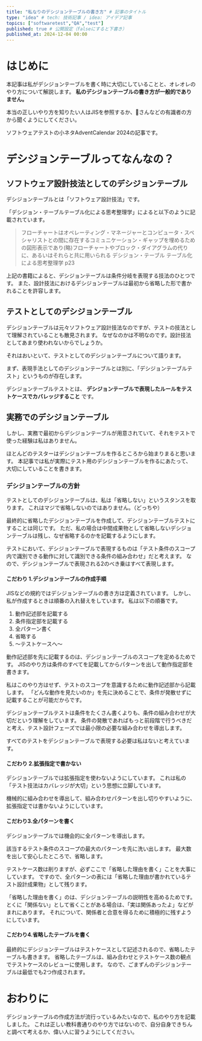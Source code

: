 ```yaml
---
title: "私なりのデシジョンテーブルの書き方" # 記事のタイトル
type: "idea" # tech: 技術記事 / idea: アイデア記事
topics: ["softwaretest","QA","test"]
published: true # 公開設定（falseにすると下書き）
published_at: 2024-12-04 00:00
---
```


# はじめに

本記事は私がデシジョンテーブルを書く時に大切にしていることと、オレオレのやり方について解説します。
**私のデシジョンテーブルの書き方が一般的でありません。**

本当の正しいやり方を知りたい人はJISを参照するか、🥦さんなどの有識者の方から聞くようにしてください。

ソフトウェアテストの小ネタAdventCalendar 2024の記事です。

# デシジョンテーブルってなんなの？

## ソフトウェア設計技法としてのデシジョンテーブル

デシジョンテーブルとは「ソフトウェア設計技法」です。

「デシジョン・テーブルテーブル化による思考整理学」によると以下のように記載されています。
> フローチャートはオペレーティング・マネージャーとコンピュータ・スペシャリストとの間に存在するコミュニケーション・ギャップを埋めるための図形表示であり(略)フローチャートやブロック・ダイアグラムの代りに、あるいはそれらと共に用いられる
> デシジョン・テーブル テーブル化による思考整理学 p23

上記の書籍によると、デシジョンテーブルは条件分岐を表現する技法のひとつです。
また、設計技法におけるデシジョンテーブルは最初から省略した形で書かれることを許容します。

## テストとしてのデシジョンテーブル

デシジョンテーブルは元々ソフトウェア設計技法なのですが、テストの技法として理解されていることも散見されます。
なぜなのかは不明なのです。設計技法としてあまり使われないからでしょうか。

それはおいといて、テストとしてのデシジョンテーブルについて語ります。

まず、表現手法としてのデシジョンテーブルとは別に、「デシジョンテーブルテスト」というものが存在します。

デシジョンテーブルテストとは、
**デシジョンテーブルで表現したルールをテストケースでカバレッジすること**
です。

## 実務でのデシジョンテーブル

しかし、実務で最初からデシジョンテーブルが用意されていて、それをテストで使った経験は私はありません。

ほとんどのテスターはデシジョンテーブルを作るところから始まりまると思います。
本記事では私が実際にテスト用のデシジョンテーブルを作るにあたって、大切にしていることを書きます。

### デシジョンテーブルの方針

テストとしてのデシジョンテーブルは、私は「省略しない」というスタンスを取ります。
これはマジで省略しないのではありません。（どっちや）

最終的に省略したデシジョンテーブルを作成して、デシジョンテーブルテストにすることは同じです。
ただ、私の場合は中間成果物として省略しないデシジョンテーブルは残し、なぜ省略するのかを記載するようにします。

テストにおいて、デシジョンテーブルで表現するものは「テスト条件のスコープ内で識別できる動作に対して識別できる条件の組み合わせ」だと考えます。
なので、デシジョンテーブルで表現される2のべき乗はすべて表現します。

#### こだわり 1.デシジョンテーブルの作成手順

JISなどの規約ではデシジョンテーブルの書き方は定義されています。
しかし、私が作成するときは順番の入れ替えをしています。
私は以下の順番です。
1. 動作記述部を記載する
2. 条件指定部を記載する
3. 全パターン書く
4. 省略する
5. 〜テストケースへ〜

動作記述部を先に記載するのは、デシジョンテーブルのスコープを定めるためです。
JISのやり方は条件のすべてを記載してからパターンを出して動作指定部を書きます。

私はこのやり方はせず、テストのスコープを意識するために動作記述部から記載します。
「どんな動作を見たいのか」を先に決めることで、条件が発散せずに記載することが可能だからです。

デシジョンテーブルテストは条件をたくさん書くよりも、条件の組み合わせが大切だという理解をしています。
条件の発散であればもっと前段階で行うべきだと考え、テスト設計フェーズでは最小限の必要な組み合わせを導出します。

すべてのテストをデシジョンテーブルで表現する必要は私はないと考えています。

#### こだわり 2.拡張指定で書かない

デシジョンテーブルでは拡張指定を使わないようにしています。
これは私の「テスト技法はカバレッジが大切」という思想に立脚しています。

機械的に組み合わせを導出して、組み合わせパターンを出し切りやすいように、拡張指定では書かないようにしています。

#### こだわり3.全パターンを書く

デシジョンテーブルでは機会的に全パターンを導出します。

該当するテスト条件のスコープの最大のパターンを先に洗い出します。
最大数を出して安心したところで、省略します。

テストケース数は削りますが、必ずここで「省略した理由を書く」ことを大事にしています。
ですので、全パターンの表には「省略した理由が書かれているテスト設計成果物」として残ります。

「省略した理由を書く」のは、デシジョンテーブルの説明性を高めるためです。
とくに「関係ない」として省くことがある場合は、「実は関係あったよ」などがまれにあります。
それについて、関係者と合意を得るために積極的に残すようにしています。

#### こだわり4.省略したテーブルを書く

最終的にデシジョンテーブルはテストケースとして記述されるので、省略したテーブルも書きます。
省略したテーブルは、組み合わせとテストケース数の観点でテストケースのレビューに使用します。
なので、ごまずんのデシジョンテーブルは最低でも2つ作成されます。

# おわりに

デシジョンテーブルの作成方法が流行っているみたいなので、私のやり方を記載しました。
これは正しい教科書通りのやり方ではないので、自分自身できちんと調べて考えるか、偉い人に習うようにしてください。

